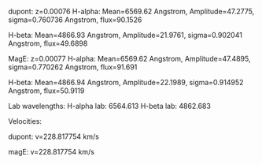 dupont:
z=0.00076
H-alpha: Mean=6569.62 Angstrom, Amplitude=47.2775, sigma=0.760736 Angstrom, flux=90.1526

H-beta: Mean=4866.93 Angstrom, Amplitude=21.9761, sigma=0.902041 Angstrom, flux=49.6898

MagE:
z=0.00077
H-alpha: Mean=6569.62 Angstrom, Amplitude=47.4895, sigma=0.770262 Angstrom, flux=91.691

H-beta: Mean=4866.94 Angstrom, Amplitude=22.1989, sigma=0.914952 Angstrom, flux=50.9119


Lab wavelengths:
H-alpha lab: 6564.613
H-beta  lab: 4862.683

Velocities:

dupont: v=228.817754 km/s

magE: v=228.817754 km/s


